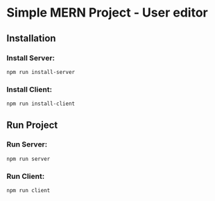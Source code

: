 # Simple MERN Project - User editor

## Installation

### Install Server:
`npm run install-server`

### Install Client:
`npm run install-client`

## Run Project

### Run Server:
`npm run server`

### Run Client:
`npm run client`
